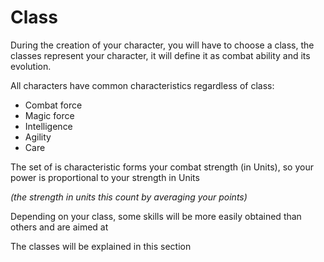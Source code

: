 # Class

During the creation of your character, you will have to choose a class, the classes represent your character, it will define it as combat ability and its evolution.

All characters have common characteristics regardless of class:

- Combat force  
- Magic force
- Intelligence
- Agility
- Care

The set of is characteristic forms your combat strength (in Units), so your power is proportional to your strength in Units

*(the strength in units this count by averaging your points)*

Depending on your class, some skills will be more easily obtained than others and are aimed at

The classes will be explained in this section
